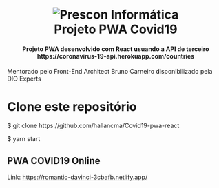 <h1 align = "center">
    <img alt = "Prescon Informática" src = "https://www.boraprogramar.com.br/logo192.png" />
    <br>
    Projeto PWA Covid19
</h1>

<h4 align = "center">
  Projeto PWA desenvolvido com React usuando a API de terceiro https://coronavirus-19-api.herokuapp.com/countries
</h4>


Mentorado pelo Front-End Architect Bruno Carneiro disponibilizado pela DIO Experts

# Clone este repositório
<p>$ git clone https://github.com/hallancma/Covid19-pwa-react</p>
<p>$ yarn start</p>


## PWA COVID19 Online

Link: https://romantic-davinci-3cbafb.netlify.app/
